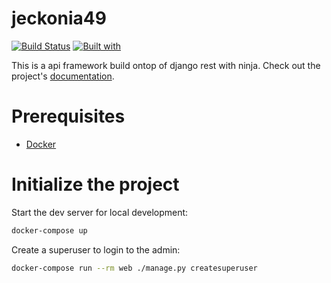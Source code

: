 # jeckonia49

[![Build Status](https://travis-ci.org/jeckonia49/jeckonia49.svg?branch=master)](https://travis-ci.org/jeckonia49/jeckonia49)
[![Built with](https://img.shields.io/badge/Built_with-Cookiecutter_Django_Rest-F7B633.svg)](https://github.com/agconti/cookiecutter-django-rest)

This is a api framework build ontop of django rest with ninja. Check out the project's [documentation](http://jeckonia49.github.io/jeckonia49/).

# Prerequisites

- [Docker](https://docs.docker.com/docker-for-mac/install/)

# Initialize the project

Start the dev server for local development:

```bash
docker-compose up
```

Create a superuser to login to the admin:

```bash
docker-compose run --rm web ./manage.py createsuperuser
```
